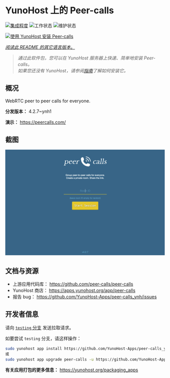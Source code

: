 <!--
注意：此 README 由 <https://github.com/YunoHost/apps/tree/master/tools/readme_generator> 自动生成
请勿手动编辑。
-->

# YunoHost 上的 Peer-calls

[![集成程度](https://dash.yunohost.org/integration/peer-calls.svg)](https://ci-apps.yunohost.org/ci/apps/peer-calls/) ![工作状态](https://ci-apps.yunohost.org/ci/badges/peer-calls.status.svg) ![维护状态](https://ci-apps.yunohost.org/ci/badges/peer-calls.maintain.svg)

[![使用 YunoHost 安装 Peer-calls](https://install-app.yunohost.org/install-with-yunohost.svg)](https://install-app.yunohost.org/?app=peer-calls)

*[阅读此 README 的其它语言版本。](./ALL_README.md)*

> *通过此软件包，您可以在 YunoHost 服务器上快速、简单地安装 Peer-calls。*  
> *如果您还没有 YunoHost，请参阅[指南](https://yunohost.org/install)了解如何安装它。*

## 概况

WebRTC peer to peer calls for everyone.

**分发版本：** 4.2.7~ynh1

**演示：** <https://peercalls.com/>

## 截图

![Peer-calls 的截图](./doc/screenshots/screenshot.png)

## 文档与资源

- 上游应用代码库： <https://github.com/peer-calls/peer-calls>
- YunoHost 商店： <https://apps.yunohost.org/app/peer-calls>
- 报告 bug： <https://github.com/YunoHost-Apps/peer-calls_ynh/issues>

## 开发者信息

请向 [`testing` 分支](https://github.com/YunoHost-Apps/peer-calls_ynh/tree/testing) 发送拉取请求。

如要尝试 `testing` 分支，请这样操作：

```bash
sudo yunohost app install https://github.com/YunoHost-Apps/peer-calls_ynh/tree/testing --debug
或
sudo yunohost app upgrade peer-calls -u https://github.com/YunoHost-Apps/peer-calls_ynh/tree/testing --debug
```

**有关应用打包的更多信息：** <https://yunohost.org/packaging_apps>
